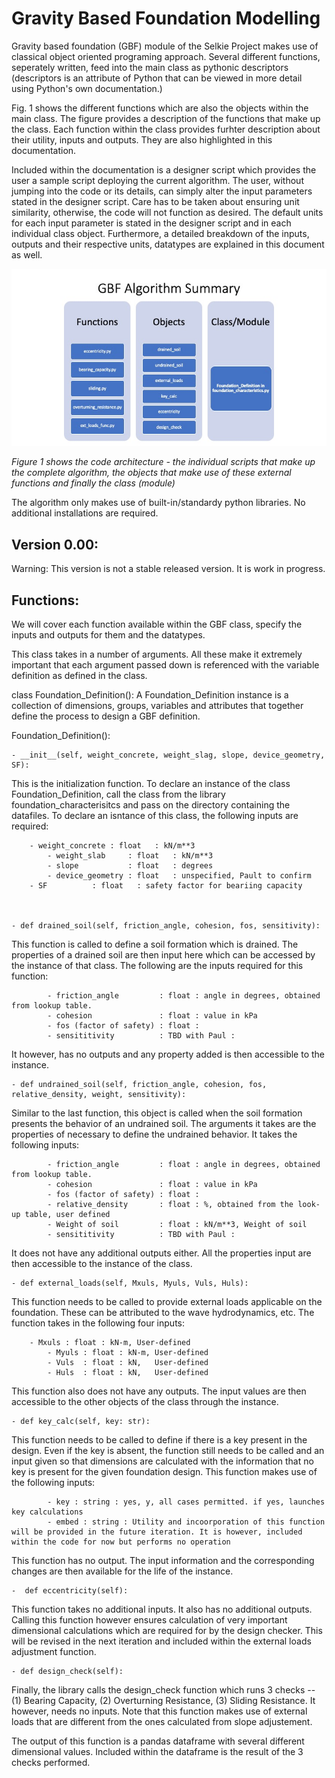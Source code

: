 # Gravity Based Foundation Modelling
Gravity based foundation (GBF) module of the Selkie Project makes use of classical object oriented programing approach. Several different functions, seperately written, feed into the main class as pythonic descriptors (descriptors is an attribute of Python that can be viewed in more detail using Python's own documentation.) 


Fig. 1 shows the different functions which are also the objects within the main class. The figure provides a description of the functions that make up the class. Each function within the class provides furhter description about their utility, inputs and outputs. They are also highlighted in this documentation.  


Included within the documentation is a designer script which provides the user a sample script deploying the current algorithm. The user, without jumping into the code or its details, can simply alter the input parameters stated in the designer script. Care has to be taken about ensuring unit similarity, otherwise, the code will not function as desired. The default units for each input parameter is stated in the designer script and in each individual class object. Furthermore, a detailed breakdown of the inputs, outputs and their respective units, datatypes are explained in this document as well. 


![](images/work_flow.jpg)


*Figure 1 shows the code architecture - the individual scripts that make up the complete algorithm, the objects that make use of these external functions and finally the class (module)*


The algorithm only makes use of built-in/standardy python libraries. No additional installations are required. 


## Version 0.00:
Warning: This version is not a stable released version. It is work in progress. 

## Functions:

We will cover each function available within the GBF class, specify the inputs and outputs for them and the datatypes.


This class takes in a number of arguments. All these make it extremely important that each argument passed down is referenced with the variable definition as defined in the class.


class Foundation_Definition(): A Foundation_Definition instance is a collection of dimensions, groups, variables and attributes that together define the process to design a GBF definition.

Foundation_Definition():


	- __init__(self, weight_concrete, weight_slag, slope, device_geometry, SF):
This is the initialization function. To declare an instance of the class Foundation_Definition, call the class from the library foundation_characterisitcs  and pass on the directory containing the datafiles. To declare an isntance of this class, the following inputs are required:

		- weight_concrete : float   : kN/m**3
       		- weight_slab     : float   : kN/m**3
       		- slope           : float   : degrees
        	- device_geometry : float   : unspecified, Pault to confirm
		- SF     	  : float   : safety factor for beariing capacity



	- def drained_soil(self, friction_angle, cohesion, fos, sensitivity):

This function is called to define a soil formation which is drained. The properties of a drained soil are then input here which can be accessed by the instance of that class. The following are the inputs required for this function: 

        	- friction_angle         : float : angle in degrees, obtained from lookup table. 
        	- cohesion               : float : value in kPa
        	- fos (factor of safety) : float :
        	- sensititivity          : TBD with Paul : 
    
It however, has no outputs and any property added is then accessible to the instance. 

         

	- def undrained_soil(self, friction_angle, cohesion, fos, relative_density, weight, sensitivity):

Similar to the last function, this object is called when the soil formation presents the behavior of an undrained soil. The arguments it takes are the properties of necessary to define the undrained behavior. It takes the following inputs: 

        	- friction_angle         : float : angle in degrees, obtained from lookup table. 
        	- cohesion               : float : value in kPa
        	- fos (factor of safety) : float : 
        	- relative_density       : float : %, obtained from the look-up table, user defined 
        	- Weight of soil         : float : kN/m**3, Weight of soil
        	- sensititivity          : TBD with Paul : 

It does not have any additional outputs either. All the properties input are then accessible to the instance of the class. 


	- def external_loads(self, Mxuls, Myuls, Vuls, Huls):
        	
This function needs to be called to provide external loads applicable on the foundation. These can be attributed to the wave hydrodynamics, etc. The function takes in the following four inputs:
	
		- Mxuls : float : kN-m, User-defined
        	- Myuls : float : kN-m, User-defined
        	- Vuls  : float : kN,   User-defined
        	- Huls  : float : kN,   User-defined

This function also does not have any outputs. The input values are then accessible to the other objects of the class through the instance. 

 
	- def key_calc(self, key: str):
        	
This function needs to be called to define if there is a key present in the design. Even if the key is absent, the function still needs to be called and an input given so that dimensions are calculated with the information that no key is present for the given foundation design. This function makes use of the following inputs:

        	- key : string : yes, y, all cases permitted. if yes, launches key calculations
        	- embed : string : Utility and incoorporation of this function will be provided in the future iteration. It is however, included within the code for now but performs no operation

This function has no output. The input information and the corresponding changes are then available for the life of the instance. 


	-  def eccentricity(self):
		
This function takes no additional inputs. It also has no additional outputs. Calling this function however ensures calculation of very important dimensional calculations which are required for by the design checker. This will be revised in the next iteration and included within the external loads adjustment function. 


	- def design_check(self):

Finally, the library calls the design_check function which runs 3 checks -- (1) Bearing Capacity, (2) Overturning Resistance, (3) Sliding Resistance. It however, needs no inputs. Note that this function makes use of external loads that are different from the ones calculated from slope adjustement. 

The output of this function is a pandas dataframe with several different dimensional values. Included within the dataframe is the result of the 3 checks performed.                
